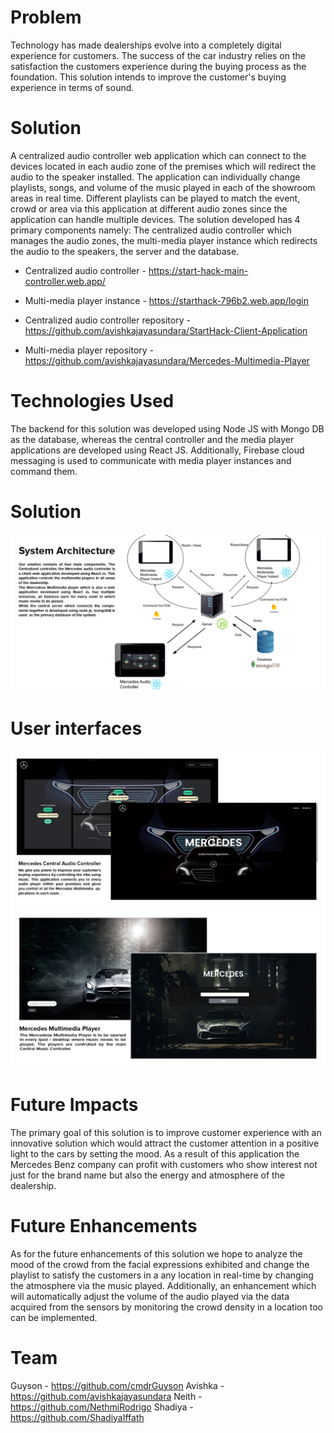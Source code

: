 # Problem
Technology has made dealerships evolve into a completely digital experience for customers. The success of the car industry relies on the satisfaction the customers experience during the buying process as the foundation. This solution intends to improve the customer's buying experience in terms of sound.

# Solution
A centralized audio controller web application which can connect to the devices located in each audio zone of the premises which will  redirect the audio to the speaker installed. The application can individually change playlists, songs, and volume of the music played in each of the showroom areas in real time. Different playlists can be played to match the event, crowd or area via this application at different audio zones since the application can handle multiple devices. The solution developed has 4 primary components namely: The centralized audio controller which manages the audio zones, the multi-media player instance which redirects the audio to the speakers, the server and the database.

- Centralized audio controller - https://start-hack-main-controller.web.app/  
  
- Multi-media player instance - https://starthack-796b2.web.app/login


- Centralized audio controller repository - https://github.com/avishkajayasundara/StartHack-Client-Application
  
- Multi-media player repository - https://github.com/avishkajayasundara/Mercedes-Multimedia-Player

# Technologies Used
The backend for this solution was developed using Node JS with Mongo DB as the database, whereas the central controller and the media player applications are developed using React JS. Additionally, Firebase cloud messaging is used to communicate with media player instances and command them.

# Solution

<img src="3.jpg">

# User interfaces

<img src="2.jpg">
<img src="1.jpg">

# Future Impacts 
The primary goal of this solution is to improve customer experience with an innovative solution which would attract the customer attention in a positive light to the cars by setting the mood. As a result of this application the Mercedes Benz company can profit with customers who show interest not just for the brand name  but also the energy and atmosphere of the dealership.

# Future Enhancements
As for the future enhancements of this solution we hope to analyze the mood of the crowd from the facial expressions exhibited and change the playlist to satisfy the customers in a any location in real-time by changing the atmosphere via the music played. Additionally, an enhancement which will automatically adjust the volume of the audio played via the data acquired from the sensors by monitoring the crowd density in a location too can be implemented.

# Team
Guyson - https://github.com/cmdrGuyson
Avishka - https://github.com/avishkajayasundara
Neith - https://github.com/NethmiRodrigo
Shadiya - https://github.com/ShadiyaIffath
